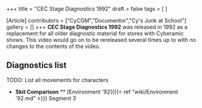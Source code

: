 +++
title = "CEC Stage Diagnostics 1992"
draft = false
tags = [ ]

[Article]
contributors = ["CyCGM","Documentor","Cy's Junk at School"]
gallery = []
+++
**CEC Stage Diagnostics 1992** was released in 1992 as a replacement for all older diagnostic material for stores with Cyberamic shows. This video would go on to be rereleased several times up to  with no changes to the contents of the video.

## Diagnostics list ##
TODO: List all movements for characters

* **Skit Comparison**
** [Environment '92]({{< ref "wiki/Environment '92.md" >}}) Segment 3